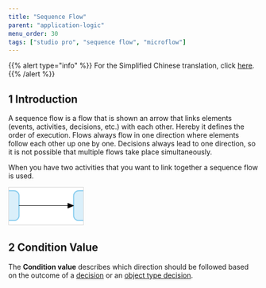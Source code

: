 ```yaml
---
title: "Sequence Flow"
parent: "application-logic"
menu_order: 30
tags: ["studio pro", "sequence flow", "microflow"]
---
```


{{% alert type="info" %}}
For the Simplified Chinese translation, click [here]().
{{% /alert %}}

## 1 Introduction

A sequence flow is a flow that is shown an arrow that links elements (events, activities, decisions, etc.) with each other. Hereby it defines the order of execution. Flows always flow in one direction where elements follow each other up one by one. Decisions always lead to one direction, so it is not possible that multiple flows take place simultaneously.

When you have two activities that you want to link together a sequence flow is used.

![](attachments/sequence-flow/sequence-flow.png)

## 2 Condition Value

The **Condition value** describes which direction should be followed based on the outcome of a [decision](decision) or an [object type decision](object-type-decision).